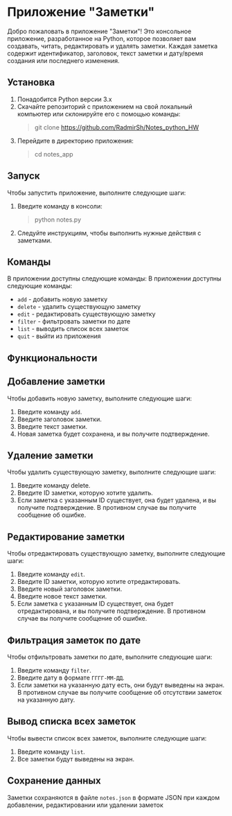 # Приложение "Заметки"
Добро пожаловать в приложение "Заметки"! Это консольное приложение, разработанное на Python, которое позволяет вам создавать, читать, редактировать и удалять заметки. Каждая заметка содержит идентификатор, заголовок, текст заметки и дату/время создания или последнего изменения.
## Установка
1. Понадобится Python версии 3.x
2. Скачайте репозиторий с приложением на свой локальный компьютер или склонируйте его с помощью команды:
    > git clone https://github.com/RadmirSh/Notes_python_HW
3. Перейдите в директорию приложения:
    > cd notes_app
## Запуск 
Чтобы запустить приложение, выполните следующие шаги:
1. Введите команду в консоли:
    > python notes.py
2. Следуйте инструкциям, чтобы выполнить нужные действия с заметками.
## Команды
В приложении доступны следующие команды:
В приложении доступны следующие команды:

* `add` - добавить новую заметку
* `delete` - удалить существующую заметку
* `edit` - редактировать существующую заметку
* `filter` - фильтровать заметки по дате
* `list` - выводить список всех заметок
* `quit` - выйти из приложения
## Функциональности
## Добавление заметки
Чтобы добавить новую заметку, выполните следующие шаги:

1. Введите команду `add`.
2. Введите заголовок заметки.
3. Введите текст заметки.
4. Новая заметка будет сохранена, и вы получите подтверждение.
## Удаление заметки
Чтобы удалить существующую заметку, выполните следующие шаги:

1. Введите команду delete.
2. Введите ID заметки, которую хотите удалить.
3. Если заметка с указанным ID существует, она будет удалена, и вы получите подтверждение. В противном случае вы получите сообщение об ошибке.
## Редактирование заметки
Чтобы отредактировать существующую заметку, выполните следующие шаги:

1. Введите команду `edit`.
2. Введите ID заметки, которую хотите отредактировать.
3. Введите новый заголовок заметки.
4. Введите новое текст заметки.
5. Если заметка с указанным ID существует, она будет отредактирована, и вы получите подтверждение. В противном случае вы получите сообщение об ошибке.
## Фильтрация заметок по дате
Чтобы отфильтровать заметки по дате, выполните следующие шаги:

1. Введите команду `filter`.
2. Введите дату в формате `ГГГГ-ММ-ДД`.
3. Если заметки на указанную дату есть, они будут выведены на экран. В противном случае вы получите сообщение об отсутствии заметок на указанную дату.
## Вывод списка всех заметок
Чтобы вывести список всех заметок, выполните следующие шаги:

1. Введите команду `list`.
2. Все заметки будут выведены на экран.
## Сохранение данных
Заметки сохраняются в файле `notes.json` в формате JSON при каждом добавлении, редактировании или удалении заметок 
